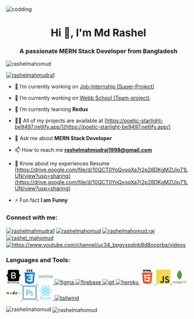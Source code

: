 <img alt="codding" src="https://i.ibb.co/HTKP16N/Grey-and-Black-Professional-Linked-In-Article-Cover-Image-1.png">
<h1 align="center">Hi 👋, I'm Md Rashel</h1>
<h3 align="center">A passionate MERN Stack Developer from Bangladesh</h3>

<p align="left"> <img src="https://komarev.com/ghpvc/?username=rashelmahomud&label=Profile%20views&color=0e75b6&style=flat" alt="rashelmahomud" /> </p>

<p align="left"> <a href="https://twitter.com/rashelmahmudra1" target="blank"><img src="https://img.shields.io/twitter/follow/rashelmahmudra1?logo=twitter&style=for-the-badge" alt="rashelmahmudra1" /></a> </p>

- 🔭 I’m currently working on [Job-Internship (Super-Project)](https://github.com/rashelmahomud/job-intenship)
- 🔭 I’m currently working on [Webb School (Team-project)](https://webb-school-mission-2022.vercel.app/)




- 🌱 I’m currently learning **Redux**

- 👨‍💻 All of my projects are available at [https://poetic-starlight-be9497.netlify.app/](https://poetic-starlight-be9497.netlify.app/)

- 💬 Ask me about **MERN Stack Developer**

- 📫 How to reach me **rashelmahmudraj1998@gmail.com**

- 📄 Know about my experiences Resume [https://drive.google.com/file/d/10QCT0YoQvoqXa7r2p28DKgMZUio71LUN/view?usp=sharing](https://drive.google.com/file/d/10QCT0YoQvoqXa7r2p28DKgMZUio71LUN/view?usp=sharing)

- ⚡ Fun fact **I am Funny**

<h3 align="left">Connect with me:</h3>
<p align="left">
<a href="https://twitter.com/rashelmahmudra1" target="blank"><img align="center" src="https://raw.githubusercontent.com/rahuldkjain/github-profile-readme-generator/master/src/images/icons/Social/twitter.svg" alt="rashelmahmudra1" height="30" width="40" /></a>
<a href="https://linkedin.com/in/rashelmahomud" target="blank"><img align="center" src="https://raw.githubusercontent.com/rahuldkjain/github-profile-readme-generator/master/src/images/icons/Social/linked-in-alt.svg" alt="rashelmahomud" height="30" width="40" /></a>
<a href="https://fb.com/rashelmahomud.raj" target="blank"><img align="center" src="https://raw.githubusercontent.com/rahuldkjain/github-profile-readme-generator/master/src/images/icons/Social/facebook.svg" alt="rashelmahomud.raj" height="30" width="40" /></a>
<a href="https://instagram.com/rashel_mahomud" target="blank"><img align="center" src="https://raw.githubusercontent.com/rahuldkjain/github-profile-readme-generator/master/src/images/icons/Social/instagram.svg" alt="rashel_mahomud" height="30" width="40" /></a>
<a href="https://www.youtube.com/c/https://www.youtube.com/channel/uc34_bpgvxsqlnb8d8ocprba/videos" target="blank"><img align="center" src="https://raw.githubusercontent.com/rahuldkjain/github-profile-readme-generator/master/src/images/icons/Social/youtube.svg" alt="https://www.youtube.com/channel/uc34_bpgvxsqlnb8d8ocprba/videos" height="30" width="40" /></a>
</p>

<h3 align="left">Languages and Tools:</h3>
<p align="left"> <a href="https://getbootstrap.com" target="_blank" rel="noreferrer"> <img src="https://raw.githubusercontent.com/devicons/devicon/master/icons/bootstrap/bootstrap-plain-wordmark.svg" alt="bootstrap" width="40" height="40"/> </a> <a href="https://www.w3schools.com/css/" target="_blank" rel="noreferrer"> <img src="https://raw.githubusercontent.com/devicons/devicon/master/icons/css3/css3-original-wordmark.svg" alt="css3" width="40" height="40"/> </a> <a href="https://expressjs.com" target="_blank" rel="noreferrer"> <img src="https://raw.githubusercontent.com/devicons/devicon/master/icons/express/express-original-wordmark.svg" alt="express" width="40" height="40"/> </a> <a href="https://www.figma.com/" target="_blank" rel="noreferrer"> <img src="https://www.vectorlogo.zone/logos/figma/figma-icon.svg" alt="figma" width="40" height="40"/> </a> <a href="https://firebase.google.com/" target="_blank" rel="noreferrer"> <img src="https://www.vectorlogo.zone/logos/firebase/firebase-icon.svg" alt="firebase" width="40" height="40"/> </a> <a href="https://git-scm.com/" target="_blank" rel="noreferrer"> <img src="https://www.vectorlogo.zone/logos/git-scm/git-scm-icon.svg" alt="git" width="40" height="40"/> </a> <a href="https://heroku.com" target="_blank" rel="noreferrer"> <img src="https://www.vectorlogo.zone/logos/heroku/heroku-icon.svg" alt="heroku" width="40" height="40"/> </a> <a href="https://www.w3.org/html/" target="_blank" rel="noreferrer"> <img src="https://raw.githubusercontent.com/devicons/devicon/master/icons/html5/html5-original-wordmark.svg" alt="html5" width="40" height="40"/> </a> <a href="https://developer.mozilla.org/en-US/docs/Web/JavaScript" target="_blank" rel="noreferrer"> <img src="https://raw.githubusercontent.com/devicons/devicon/master/icons/javascript/javascript-original.svg" alt="javascript" width="40" height="40"/> </a> <a href="https://www.mongodb.com/" target="_blank" rel="noreferrer"> <img src="https://raw.githubusercontent.com/devicons/devicon/master/icons/mongodb/mongodb-original-wordmark.svg" alt="mongodb" width="40" height="40"/> </a> <a href="https://nodejs.org" target="_blank" rel="noreferrer"> <img src="https://raw.githubusercontent.com/devicons/devicon/master/icons/nodejs/nodejs-original-wordmark.svg" alt="nodejs" width="40" height="40"/> </a> <a href="https://www.photoshop.com/en" target="_blank" rel="noreferrer"> <img src="https://raw.githubusercontent.com/devicons/devicon/master/icons/photoshop/photoshop-line.svg" alt="photoshop" width="40" height="40"/> </a> <a href="https://reactjs.org/" target="_blank" rel="noreferrer"> <img src="https://raw.githubusercontent.com/devicons/devicon/master/icons/react/react-original-wordmark.svg" alt="react" width="40" height="40"/> </a> <a href="https://tailwindcss.com/" target="_blank" rel="noreferrer"> <img src="https://www.vectorlogo.zone/logos/tailwindcss/tailwindcss-icon.svg" alt="tailwind" width="40" height="40"/> </a> </p>

<p><img align="left" src="https://github-readme-stats.vercel.app/api/top-langs?username=rashelmahomud&show_icons=true&locale=en&layout=compact" alt="rashelmahomud" /></p>

<p>&nbsp;<img align="center" src="https://github-readme-stats.vercel.app/api?username=rashelmahomud&show_icons=true&locale=en" alt="rashelmahomud" /></p>
